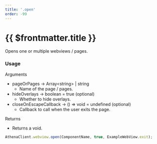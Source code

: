 ```yaml
---
title: '.open'
order: -99
---
```


# {{ $frontmatter.title }}

Opens one or multiple webviews / pages.

### Usage

Arguments

* pageOrPages -> Array\<string\> | string
  * Name of the page / pages.
* hideOverlays -> boolean = true (optional)
  * Whether to hide overlays.
* closeOnEscapeCallback -> () => void = undefined (optional)
  * Callback to call when the user exits the page.

Returns

* Returns a void.

```typescript
AthenaClient.webview.open(ComponentName, true, ExampleWebView.exit);
```
